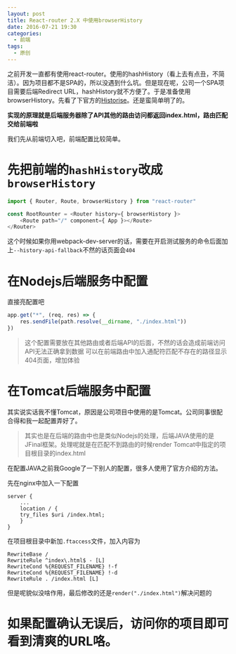 ```yaml
---
layout: post
title: React-router 2.X 中使用browserHistory
date: 2016-07-21 19:30
categories:
  - 前端
tags:
  - 原创
---
```


之前开发一直都有使用react-router。使用的hashHistory（看上去有点丑，不简洁）。因为项目都不是SPA的，所以没遇到什么坑。但是现在呢，公司一个SPA项目需要后端Redirect URL，hashHistory就不方便了。于是准备使用browserHistory。先看了下官方的[Historise](https://github.com/ReactTraining/react-router/blob/master/docs/guides/Histories.md)。还是蛮简单明了的。

__实现的原理就是后端服务器除了API其他的路由访问都返回index.html，路由匹配交给前端啦__

<!-- more -->

我们先从前端切入吧，前端配置比较简单。

# 先把前端的```hashHistory```改成```browserHistory```

```javascript
import { Router, Route, browserHistory } from "react-router"

const RootRounter = <Router history={ browserHistory }>
    <Route path="/" component={ App }></Route>
</Router>
```

这个时候如果你用webpack-dev-server的话，需要在开启测试服务的命令后面加上```--history-api-fallback```不然的话页面会```404```

# 在Nodejs后端服务中配置

直接亮配置吧

```javascript
app.get("*", (req, res) => {
    res.sendFile(path.resolve(__dirname, "./index.html"))
})
```

> 这个配置需要放在其他路由或者后端API的后面，不然的话会造成前端访问API无法正确拿到数据
可以在前端路由中加入通配符匹配不存在的路径显示404页面，增加体验

# 在Tomcat后端服务中配置

其实说实话我不懂Tomcat，原因是公司项目中使用的是Tomcat。公司同事很配合得和我一起配置弄好了。

> 其实也是在后端的路由中也是类似Nodejs的处理，后端JAVA使用的是JFinal框架。处理呢就是在匹配不到路由的时候render Tomcat中指定的项目根目录的index.html

在配置JAVA之前我Google了一下别人的配置，很多人使用了官方介绍的方法。

先在nginx中加入一下配置

```shell
server {
    ...
    location / {
    try_files $uri /index.html;
    }
}
```

在项目根目录中新加```.ftaccess```文件，加入内容为

```shell
RewriteBase /
RewriteRule ^index\.html$ - [L]
RewriteCond %{REQUEST_FILENAME} !-f
RewriteCond %{REQUEST_FILENAME} !-d
RewriteRule . /index.html [L]
```

但是呢貌似没啥作用，最后修改的还是```render("./index.html")```解决问题的

# 如果配置确认无误后，访问你的项目即可看到清爽的URL咯。
